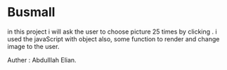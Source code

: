 # Busmall

in this project i will ask the user to choose picture 25 times by clicking .
i used the javaScript with object also, some function to render and change image to the user.



Auther : Abdulllah Elian.



